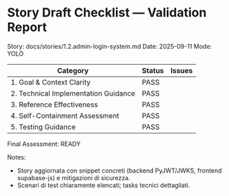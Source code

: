 # Story Draft Checklist — Validation Report

Story: docs/stories/1.2.admin-login-system.md
Date: 2025-09-11
Mode: YOLO

| Category                             | Status  | Issues |
| ------------------------------------ | ------- | ------ |
| 1. Goal & Context Clarity            | PASS    |  |
| 2. Technical Implementation Guidance | PASS    |  |
| 3. Reference Effectiveness           | PASS    |  |
| 4. Self-Containment Assessment       | PASS    |  |
| 5. Testing Guidance                  | PASS    |  |

Final Assessment: READY

Notes:
- Story aggiornata con snippet concreti (backend PyJWT/JWKS, frontend supabase-js) e mitigazioni di sicurezza.
- Scenari di test chiaramente elencati; tasks tecnici dettagliati.
